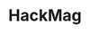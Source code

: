 ---
title: HackMag
description: HackMag is an educational ecosystem where cybersecurity specialists share practical knowledge in exchange for financial rewards and recognition. Access to this knowledge significantly increases the hands-on educational level of fellow specialists and the security of computer systems throughout the world.
url: https://hackmag.com/
image:
    # url: '/assets/images/cafe.png'
    # alt: 'Cafe'
tags: ['attack', 'learn', 'malware']
pubDate: 2024-02-08
draft: false
---
